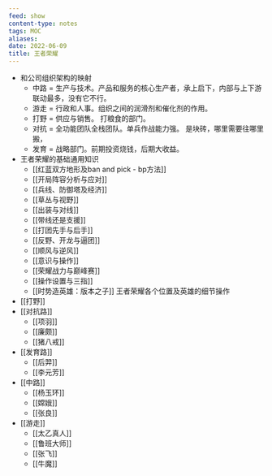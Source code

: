 ```yaml
---
feed: show
content-type: notes
tags: MOC
aliases: 
date: 2022-06-09
title: 王者荣耀
---
```


- 和公司组织架构的映射
	- 中路 = 生产与技术。产品和服务的核心生产者，承上启下，内部与上下游联动最多，没有它不行。
	- 游走 = 行政和人事。组织之间的润滑剂和催化剂的作用。
	- 打野 = 供应与销售。 打粮食的部门。
	- 对抗 = 全功能团队全栈团队。单兵作战能力强。 是块砖，哪里需要往哪里搬，
	- 发育 = 战略部门。前期投资烧钱，后期大收益。
- 王者荣耀的基础通用知识
	- [[红蓝双方地形及ban and pick - bp方法]]
	- [[开局阵容分析与应对]]
	- [[兵线、防御塔及经济]]
	- [[草丛与视野]]
	- [[出装与对线]]
	- [[带线还是支援]]
	- [[打团先手与后手]]
	- [[反野、开龙与逼团]]
	- [[顺风与逆风]]
	- [[意识与操作]]
	- [[荣耀战力与巅峰赛]]
	- [[操作设置与三指]]
	- [[时势造英雄：版本之子]]
	  王者荣耀各个位置及英雄的细节操作
- [[打野]]
- [[对抗路]]
	- [[项羽]]
	- [[廉颇]]
	- [[猪八戒]]
- [[发育路]]
	- [[后羿]]
	- [[李元芳]]
- [[中路]]
	- [[杨玉环]]
	- [[嫦娥]]
	- [[张良]]
- [[游走]]
	- [[太乙真人]]
	- [[鲁班大师]]
	- [[张飞]]
	- [[牛魔]]